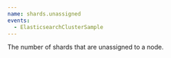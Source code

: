 ```yaml
---
name: shards.unassigned
events:
  - ElasticsearchClusterSample
---
```


The number of shards that are unassigned to a node.